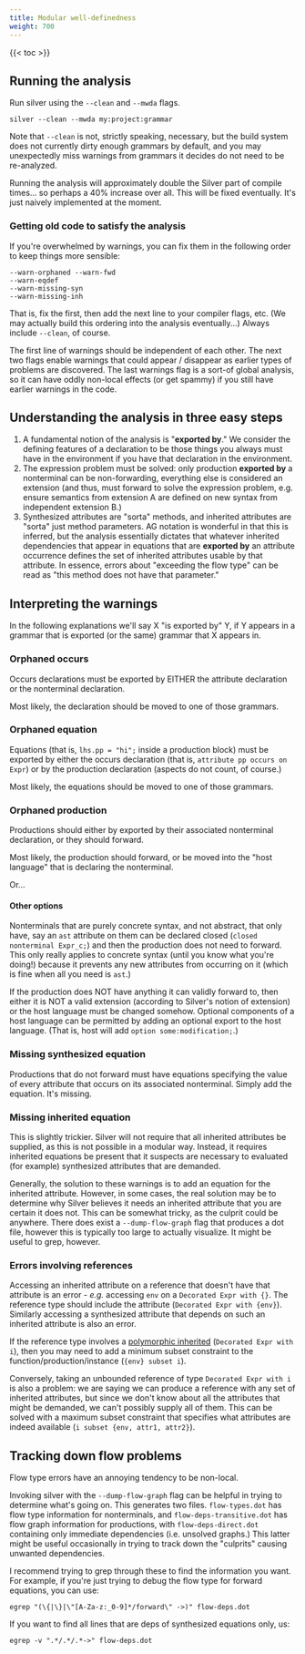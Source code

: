 ```yaml
---
title: Modular well-definedness
weight: 700
---
```


{{< toc >}}

## Running the analysis

Run silver using the `--clean` and `--mwda` flags.

```
silver --clean --mwda my:project:grammar
```

Note that `--clean` is not, strictly speaking, necessary, but the build system does not currently dirty enough grammars by default, and you may unexpectedly miss warnings from grammars it decides do not need to be re-analyzed.

Running the analysis will approximately double the Silver part of compile times... so perhaps a 40% increase over all.  This will be fixed eventually.  It's just naively implemented at the moment.

### Getting old code to satisfy the analysis

If you're overwhelmed by warnings, you can fix them in the following order to keep things more sensible:

```
--warn-orphaned --warn-fwd
--warn-eqdef
--warn-missing-syn
--warn-missing-inh
```

That is, fix the first, then add the next line to your compiler flags, etc.  (We may actually build this ordering into the analysis eventually...)  Always include `--clean`, of course.

The first line of warnings should be independent of each other. The next two flags enable warnings that could appear / disappear as earlier types of problems are discovered.  The last warnings flag is a sort-of global analysis, so it can have oddly non-local effects (or get spammy) if you still have earlier warnings in the code.

## Understanding the analysis in three easy steps

  1. A fundamental notion of the analysis is "**exported by**."  We consider the defining features of a declaration to be those things you always must have in the environment if you have that declaration in the environment.
  1. The expression problem must be solved: only production **exported by** a nonterminal can be non-forwarding, everything else is considered an extension (and thus, must forward to solve the expression problem, e.g. ensure semantics from extension A are defined on new syntax from independent extension B.)
  1. Synthesized attributes are "sorta" methods, and inherited attributes are "sorta" just method parameters. AG notation is wonderful in that this is inferred, but the analysis essentially dictates that whatever inherited dependencies that appear in equations that are **exported by** an attribute occurrence defines the set of inherited attributes usable by that attribute.  In essence, errors about "exceeding the flow type" can be read as "this method does not have that parameter."

## Interpreting the warnings

In the following explanations we'll say X "is exported by" Y, if Y appears in a grammar that is exported (or the same) grammar that X appears in.

### Orphaned occurs

Occurs declarations must be exported by EITHER the attribute declaration or the nonterminal declaration.

Most likely, the declaration should be moved to one of those grammars.

### Orphaned equation

Equations (that is, `lhs.pp = "hi";` inside a production block) must be exported by either the occurs declaration (that is, `attribute pp occurs on Expr`) or by the production declaration (aspects do not count, of course.)

Most likely, the equations should be moved to one of those grammars.

### Orphaned production

Productions should either by exported by their associated nonterminal declaration, or they should forward.

Most likely, the production should forward, or be moved into the "host language" that is declaring the nonterminal.

Or...

#### Other options

Nonterminals that are purely concrete syntax, and not abstract, that only have, say an `ast` attribute on them can be declared closed (`closed nonterminal Expr_c;`) and then the production does not need to forward.  This only really applies to concrete syntax (until you know what you're doing!) because it prevents any new attributes from occurring on it (which is fine when all you need is `ast`.)

If the production does NOT have anything it can validly forward to, then either it is NOT a valid extension (according to Silver's notion of extension) or the host language must be changed somehow.  Optional components of a host language can be permitted by adding an optional export to the host language. (That is, host will add `option some:modification;`.)

### Missing synthesized equation

Productions that do not forward must have equations specifying the value of every attribute that occurs on its associated nonterminal.  Simply add the equation. It's missing.

### Missing inherited equation

This is slightly trickier.  Silver will not require that all inherited attributes be supplied, as this is not possible in a modular way.  Instead, it requires inherited equations be present that it suspects are necessary to evaluated (for example) synthesized attributes that are demanded.

Generally, the solution to these warnings is to add an equation for the inherited attribute.  However, in some cases, the real solution may be to determine why Silver believes it needs an inherited attribute that you are certain it does not. This can be somewhat tricky, as the culprit could be anywhere.  There does exist a `--dump-flow-graph` flag that produces a dot file, however this is typically too large to actually visualize.  It might be useful to grep, however.

### Errors involving references

Accessing an inherited attribute on a reference that doesn't have that attribute is an error - _e.g._ accessing `env` on a `Decorated Expr with {}`.  The reference type should include the attribute (`Decorated Expr with {env}`).  Similarly accessing a synthesized attribute that depends on such an inherited attribute is also an error.

If the reference type involves a [polymorphic inherited](/silver/concepts/decorated-vs-undecorated/#inhset-types) (`Decorated Expr with i`), then you may need to add a minimum subset constraint to the function/production/instance (`{env} subset i`).

Conversely, taking an unbounded reference of type `Decorated Expr with i` is also a problem: we are saying we can produce a reference with any set of inherited attributes, but since we don't know about all the attributes that might be demanded, we can't possibly supply all of them.  This can be solved with a maximum subset constraint that specifies what attributes are indeed available (`i subset {env, attr1, attr2}`).

## Tracking down flow problems

Flow type errors have an annoying tendency to be non-local.

Invoking silver with the `--dump-flow-graph` flag can be helpful in trying to determine what's going on. This generates two files. `flow-types.dot` has flow type information for nonterminals, and `flow-deps-transitive.dot` has flow graph information for productions, with `flow-deps-direct.dot` containing only immediate dependencies (i.e. unsolved graphs.)  This latter might be useful occasionally in trying to track down the "culprits" causing unwanted dependencies.

I recommend trying to grep through these to find the information you want. For example, if you're just trying to debug the flow type for forward equations, you can use:

```
egrep "(\{|\}|\"[A-Za-z:_0-9]*/forward\" ->)" flow-deps.dot
```

If you want to find all lines that are deps of synthesized equations only, us:

```
egrep -v ".*/.*/.*->" flow-deps.dot
```
